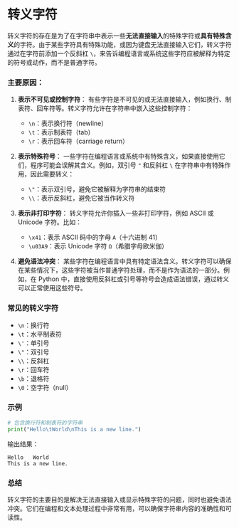 # 转义字符

转义字符的存在是为了在字符串中表示一些**无法直接输入**的特殊字符或**具有特殊含义**的字符。由于某些字符具有特殊功能，或因为键盘无法直接输入它们，转义字符通过在字符前添加一个反斜杠 `\`，来告诉编程语言或系统这些字符应被解释为特定的符号或动作，而不是普通字符。

### 主要原因：
1. **表示不可见或控制字符**：
   有些字符是不可见的或无法直接输入，例如换行、制表符、回车符等。转义字符允许在字符串中嵌入这些控制字符：
   - `\n`：表示换行符（newline）
   - `\t`：表示制表符（tab）
   - `\r`：表示回车符（carriage return）

2. **表示特殊符号**：
   一些字符在编程语言或系统中有特殊含义，如果直接使用它们，程序可能会误解其含义。例如，双引号 `"` 和反斜杠 `\` 在字符串中有特殊作用，因此需要转义：
   - `\"`：表示双引号，避免它被解释为字符串的结束符
   - `\\`：表示反斜杠，避免它被当作转义符

3. **表示非打印字符**：
   转义字符允许你插入一些非打印字符，例如 ASCII 或 Unicode 字符。比如：
   - `\x41`：表示 ASCII 码中的字母 `A`（十六进制 41）
   - `\u03A9`：表示 Unicode 字符 `Ω`（希腊字母欧米伽）

4. **避免语法冲突**：
   某些字符在编程语言中具有特定语法含义。转义字符可以确保在某些情况下，这些字符被当作普通字符处理，而不是作为语法的一部分。例如，在 Python 中，直接使用反斜杠或引号等符号会造成语法错误，通过转义可以正常使用这些符号。

### 常见的转义字符
- `\n`：换行符
- `\t`：水平制表符
- `\'`：单引号
- `\"`：双引号
- `\\`：反斜杠
- `\r`：回车符
- `\b`：退格符
- `\0`：空字符（null）

### 示例
```python
# 包含换行符和制表符的字符串
print("Hello\tWorld\nThis is a new line.")
```

输出结果：
```
Hello   World
This is a new line.
```

### 总结
转义字符的主要目的是解决无法直接输入或显示特殊字符的问题，同时也避免语法冲突。它们在编程和文本处理过程中非常有用，可以确保字符串内容的准确性和可读性。
